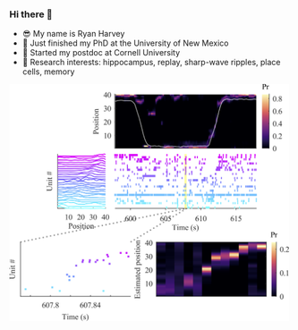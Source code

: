 ### Hi there 👋

<!--
**ryanharvey1/ryanharvey1** is a ✨ _special_ ✨ repository because its `README.md` (this file) appears on your GitHub profile.
Here are some ideas to get you started:
- 🌱 I’m currently learning ...
- 👯 I’m looking to collaborate on ...
- 🤔 I’m looking for help with ...
- 💬 Ask me about ...
- 📫 How to reach me: ...
![replay_figure](https://github.com/ryanharvey1/ryanharvey1/blob/main/replay_figure.png)


- ⚡ Fun fact: ...
-->

- 😎 My name is Ryan Harvey
- 🔬 Just finished my PhD at the University of New Mexico
- 🤩 Started my postdoc at Cornell University 
- 🧠 Research interests: hippocampus, replay, sharp-wave ripples, place cells, memory

<img src="https://github.com/ryanharvey1/ryanharvey1/blob/main/replay_figure.png" width="500px">



